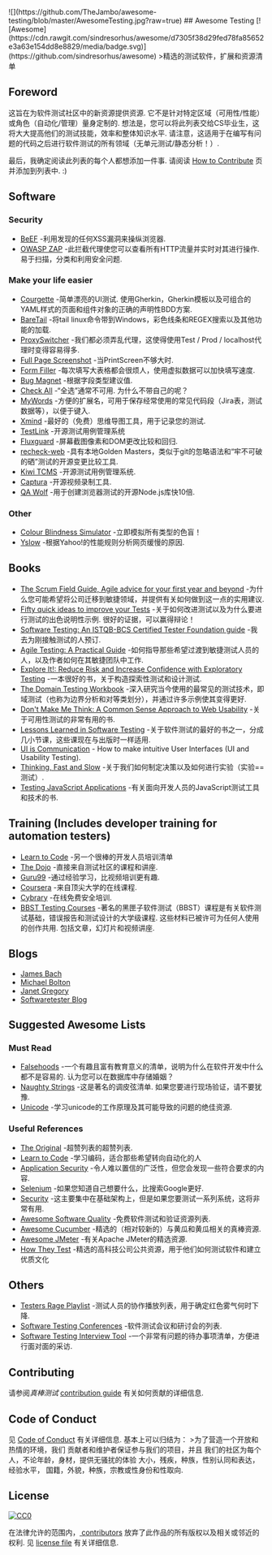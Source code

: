 <div class="github-widget" data-repo="TheJambo/awesome-testing"></div>
<script async src="https://pagead2.googlesyndication.com/pagead/js/adsbygoogle.js"></script><ins class="adsbygoogle" style="display:block" data-ad-client="ca-pub-6890694312814945" data-ad-slot="5473692530" data-ad-format="auto"  data-full-width-responsive="true"></ins><script>(adsbygoogle = window.adsbygoogle || []).push({});</script>
![](https://github.com/TheJambo/awesome-testing/blob/master/AwesomeTesting.jpg?raw=true)
## Awesome Testing [![Awesome](https://cdn.rawgit.com/sindresorhus/awesome/d7305f38d29fed78fa85652e3a63e154dd8e8829/media/badge.svg)](https://github.com/sindresorhus/awesome)
&gt;精选的测试软件，扩展和资源清单

## Foreword
这旨在为软件测试社区中的新资源提供资源. 它不是针对特定区域（可用性/性能）或角色（自动化/管理）量身定制的. 想法是，您可以将此列表交给CS毕业生，这将大大提高他们的测试技能，效率和整体知识水平. 请注意，这适用于在编写有问题的代码之后进行软件测试的所有领域（无单元测试/静态分析！）.

最后，我确定阅读此列表的每个人都想添加一件事. 请阅读 [How to Contribute](https://github.com/TheJambo/awesome-testing/blob/master/CONTRIBUTING.md) 页并添加到列表中.  :)




## Software

### Security
- [BeEF](http://beefproject.com/) -利用发现的任何XSS漏洞来操纵浏览器.
- [OWASP ZAP](https://github.com/zaproxy/zaproxy)  -此拦截代理使您可以查看所有HTTP流量并实时对其进行操作. 易于扫描，分类和利用安全问题.

### Make your life easier
- [Courgette](https://courgette-testing.com)  -简单漂亮的UI测试. 使用Gherkin，Gherkin模板以及可组合的YAML样式的页面和组件对象的正确的声明性BDD方案.
- [BareTail](https://www.baremetalsoft.com/baretail/) -将tail linux命令带到Windows，彩色线条和REGEX搜索以及其他功能的加载.
- [ProxySwitcher](https://chrome.google.com/webstore/detail/proxy-switcher-manager/onnfghpihccifgojkpnnncpagjcdbjod) -我们都必须弄乱代理，这使得使用Test / Prod / localhost代理时变得容易得多.
- [Full Page Screenshot](https://chrome.google.com/webstore/detail/full-page-screen-capture/fdpohaocaechififmbbbbbknoalclacl) -当PrintScreen不够大时.
- [Form Filler](https://chrome.google.com/webstore/detail/form-filler/bnjjngeaknajbdcgpfkgnonkmififhfo) -每次填写大表格都会很烦人，使用虚拟数据可以加快填写速度.
- [Bug Magnet](https://chrome.google.com/webstore/detail/bug-magnet/efhedldbjahpgjcneebmbolkalbhckfi) -根据字段类型建议值.
- [Check All](https://chrispederick.com/work/web-developer/)  -“全选”通常不可用. 为什么不带自己的呢？
- [MyWords](https://addons.mozilla.org/en-US/firefox/addon/mywords/) -方便的扩展名，可用于保存经常使用的常见代码段（Jira表，测试数据等），以便于键入.
- [Xmind](http://www.xmind.net/) -最好的（免费）思维导图工具，用于记录您的测试.
- [TestLink](https://github.com/TestLinkOpenSourceTRMS/testlink-code) -开源测试用例管理系统
- [Fluxguard](https://fluxguard.com) -屏幕截图像​​素和DOM更改比较和回归.
- [recheck-web](https://github.com/retest/recheck-web) -具有本地Golden Masters，类似于git的忽略语法和“牢不可破的硒”测试的开源变更比较工具.
- [Kiwi TCMS](https://github.com/kiwitcms/Kiwi) -开源测试用例管理系统.
- [Captura](https://github.com/MathewSachin/Captura) -开源视频录制工具.
- [QA Wolf](https://github.com/qawolf/qawolf) -用于创建浏览器测试的开源Node.js库快10倍.

### Other
- [Colour Blindness Simulator](https://altreus.github.io/colourblind/) -立即模拟所有类型的色盲！
- [Yslow](http://yslow.org/) -根据Yahoo!的性能规则分析网页缓慢的原因.

## Books
- [The Scrum Field Guide, Agile advice for your first year and beyond](https://amzn.to/2OERKEm) -为什么您可能希望将公司迁移到敏捷领域，并提供有关如何做到这一点的实用建议.
- [Fifty quick ideas to improve your Tests](https://amzn.to/2AzMUF7)  -关于如何改进测试以及为什么要进行测试的出色说明性示例. 很好的证据，可以赢得辩论！
- [Software Testing: An ISTQB-BCS Certified Tester Foundation guide](https://amzn.to/2LY8ibJ) -我去为刚接触测试的人预订.
- [Agile Testing: A Practical Guide](https://amzn.to/2n1K2aG) -如何指导那些希望过渡到敏捷测试人员的人，以及作者如何在其敏捷团队中工作.
- [Explore It!: Reduce Risk and Increase Confidence with Exploratory Testing](https://amzn.to/2n8axLn) -一本很好的书，关于构造探索性测试和设计测试.
- [The Domain Testing Workbook](https://amzn.to/2Az4l90) -深入研究当今使用的最常见的测试技术，即域测试（也称为边界分析和对等类划分），并通过许多示例使其变得更好.
- [Don't Make Me Think: A Common Sense Approach to Web Usability](https://amzn.to/2naYmhf) -关于可用性测试的非常有用的书.
- [Lessons Learned in Software Testing](https://amzn.to/2LTjM01) -关于软件测试的最好的书之一，分成几小节课，这些课现在与出版时一样适用.
- [UI is Communication](https://amzn.to/2vbiALY) - How to make intuitive User Interfaces (UI and Usability Testing).
- [Thinking, Fast and Slow](https://amzn.to/2vcjasX) -关于我们如何制定决策以及如何进行实验（实验==测试）.
- [Testing JavaScript Applications](https://www.manning.com/books/testing-javascript-applications) -有关面向开发人员的JavaScript测试工具和技术的书.

## Training (Includes developer training for automation testers)
- [Learn to Code](https://github.com/karlhorky/learn-to-program) -另一个很棒的开发人员培训清单
- [The Dojo](https://dojo.ministryoftesting.com/) -直接来自测试社区的课程和讲座.
- [Guru99](http://www.guru99.com/) -通过经验学习，比视频培训更有趣.
- [Coursera](https://www.coursera.org/) -来自顶尖大学的在线课程.
- [Cybrary](https://www.cybrary.it/) -在线免费安全培训.
- [BBST Testing Courses](http://testingeducation.org/BBST/)  -著名的黑匣子软件测试（BBST）课程是有关软件测试基础，错误报告和测试设计的大学级课程. 这些材料已被许可为任何人使用的创作共用. 包括文章，幻灯片和视频讲座.

## Blogs
- [James Bach](http://www.satisfice.com/blog/)
- [Michael Bolton](http://www.developsense.com/blog/)
- [Janet Gregory](http://janetgregory.ca/blog/)
- [Softwaretester Blog](https://www.softwaretester.blog/)

## Suggested Awesome Lists

### Must Read
- [Falsehoods](https://github.com/kdeldycke/awesome-falsehood)  -一个有趣且富有教育意义的清单，说明为什么在软件开发中什么都不是容易的. 认为您可以在数据库中存储婚姻？
- [Naughty Strings](https://github.com/minimaxir/big-list-of-naughty-strings)  -这是著名的调皮弦清单. 如果您要进行现场验证，请不要犹豫.
- [Unicode](https://github.com/jagracey/Awesome-Unicode) -学习unicode的工作原理及其可能导致的问题的绝佳资源.

### Useful References
- [The Original](https://github.com/sindresorhus/awesome) -超赞列表的超赞列表.
- [Learn to Code](https://github.com/karlhorky/learn-to-program) -学习编码，适合那些希望转向自动化的人
- [Application Security](https://github.com/paragonie/awesome-appsec) -令人难以置信的广泛性，但您会发现一些符合要求的内容.
- [Selenium](https://github.com/christian-bromann/awesome-selenium) -如果您知道自己想要什么，比搜索Google更好.
- [Security](https://github.com/sbilly/awesome-security) -这主要集中在基础架构上，但是如果您要测试一系列系统，这将非常有用.
- [Awesome Software Quality](https://github.com/ligurio/awesome-software-quality) -免费软件测试和验证资源列表.
- [Awesome Cucumber](https://github.com/virajkulkarni14/awesome-cucumber) -精选的（相对较新的）与黄瓜和黄瓜相关的真棒资源.
- [Awesome JMeter](https://github.com/aliesbelik/awesome-jmeter) -有关Apache JMeter的精选资源.
- [How They Test](https://github.com/abhivaikar/howtheytest) -精选的高科技公司公共资源，用于他们如何测试软件和建立优质文化

## Others
- [Testers Rage Playlist](https://play.spotify.com/user/sanchezni/playlist/5yzT0HrymwEeO8ckqgkPiW) -测试人员的协作播放列表，用于确定红色雾气何时下降.
- [Software Testing Conferences](http://testingconferences.org/) -软件测试会议和研讨会的列表.
- [Software Testing Interview Tool](https://github.com/TheJambo/ToDoInterviewTest) -一个非常有问题的待办事项清单，方便进行面对面的采访.

## Contributing
请参阅*真棒测试* [contribution guide](https://github.com/TheJambo/awesome-testing/blob/master/CONTRIBUTING.md) 有关如何贡献的详细信息.

## Code of Conduct
见 [Code of Conduct](https://github.com/TheJambo/awesome-testing/blob/master/CODE-OF-CONDUCT.md) 有关详细信息. 基本上可以归结为：
&gt;为了营造一个开放和热情的环境，我们
贡献者和维护者保证参与我们的项目，并且
我们的社区为每个人，不论年龄，身材，提供无骚扰的体验
大小，残疾，种族，性别认同和表达，经验水平，
国籍，外貌，种族，宗教或性身份和性取向.


## License
[![CC0](http://mirrors.creativecommons.org/presskit/buttons/88x31/svg/cc-zero.svg)](https://creativecommons.org/publicdomain/zero/1.0/)

在法律允许的范围内，[
contributors](https://github.com/TheJambo/awesome-testing/graphs/contributors)
放弃了此作品的所有版权以及相关或邻近的权利. 见
[license file](https://github.com/TheJambo/awesome-testing/blob/master/LICENSE) 有关详细信息.
